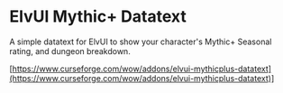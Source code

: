 # ElvUI Mythic+ Datatext

A simple datatext for ElvUI to show your character's Mythic+ Seasonal rating, and dungeon breakdown.

[https://www.curseforge.com/wow/addons/elvui-mythicplus-datatext](https://www.curseforge.com/wow/addons/elvui-mythicplus-datatext)]
